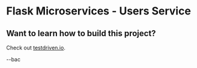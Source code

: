 # Flask Microservices - Users Service

## Want to learn how to build this project?

Check out [testdriven.io](http://testdriven.io/).


--bac